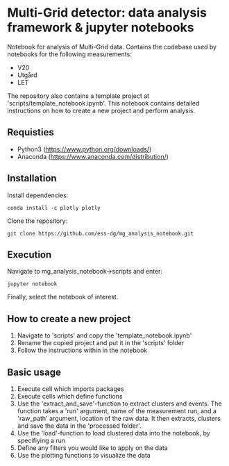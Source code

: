# Multi-Grid detector: data analysis framework & jupyter notebooks

Notebook for analysis of Multi-Grid data. Contains the codebase used by notebooks for the following measurements:

- V20
- Utgård
- LET

The repository also contains a template project at 'scripts/template_notebook.ipynb'. This notebook contains detailed instructions on how to create a new project and perform analysis.

## Requisties
- Python3 (https://www.python.org/downloads/)
- Anaconda (https://www.anaconda.com/distribution/)

## Installation
Install dependencies:
```
conda install -c plotly plotly
```

Clone the repository:
```
git clone https://github.com/ess-dg/mg_analysis_notebook.git
```

## Execution
Navigate to mg_analysis_notebook->scripts and enter:
```
jupyter notebook
```
Finally, select the notebook of interest.

## How to create a new project
1. Navigate to 'scripts' and copy the 'template_notebook.ipynb'
2. Rename the copied project and put it in the 'scripts' folder
3. Follow the instructions within in the notebook

## Basic usage
1. Execute cell which imports packages
2. Execute cells which define functions
3. Use the 'extract_and_save'-function to extract clusters and events. The function takes a 'run' argument, name of the measurement run, and a 'raw_path' argument, location of the raw data. It then extracts, clusters and save the data in the 'processed folder'.
4. Use the 'load'-function to load clustered data into the notebook, by specifiying a run
5. Define any filters you would like to apply on the data
6. Use the plotting functions to visualize the data

